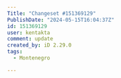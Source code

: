 ```yaml
---
Title: "Changeset #151369129"
PublishDate: "2024-05-15T16:04:37Z"
id: 151369129
user: kentakta
comment: update
created_by: iD 2.29.0
tags:
  - Montenegro

---
```

